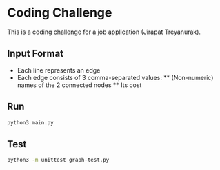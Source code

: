 # Coding Challenge

This is a coding challenge for a job application (Jirapat Treyanurak).

## Input Format

* Each line represents an edge
* Each edge consists of 3 comma-separated values:
** (Non-numeric) names of the 2 connected nodes
** Its cost

## Run

```bash
python3 main.py
```

## Test

```bash
python3 -m unittest graph-test.py
```
